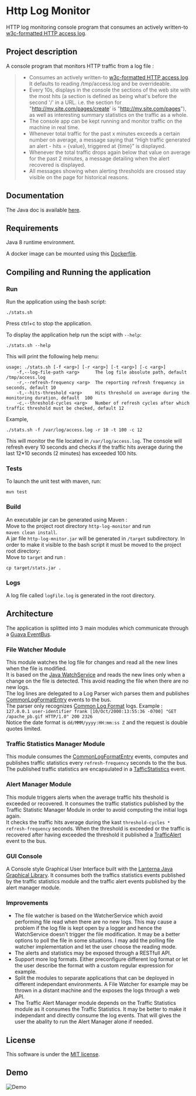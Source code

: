 # Http Log Monitor  

HTTP log monitoring console program that consumes   an actively written-to [w3c-formatted HTTP access log].

## Project description  

A console program that monitors HTTP traffic from a log file :  

>- Consumes an actively written-to [w3c-formatted HTTP access log]. It defaults to reading /tmp/access.log and be overrideable.
>- Every 10s, displays in the console the sections of the web site with the most hits (a section is defined as being what's before the second '/' in a URL. i.e. the section for "http://my.site.com/pages/create' is "http://my.site.com/pages"), as well as interesting summary statistics on the traffic as a whole. 
>- The console app can be kept running and monitor traffic on the machine in real time.
>- Whenever total traffic for the past x minutes exceeds a certain number on average, a message saying that “High traffic generated an alert - hits = {value}, triggered at {time}” is displayed.
>- Whenever the total traffic drops again below that value on average for the past 2 minutes, a message detailing when the alert recovered is displayed.
>- All messages showing when alerting thresholds are crossed stay visible on the page for historical reasons.

## Documentation

The Java doc is available [here].  

## Requirements

Java 8 runtime environment.

A docker image can be mounted using this [Dockerfile](Dockerfile).

## Compiling and Running the application

### Run

Run the application using the bash script:

```
./stats.sh
```

Press ctrl+c to stop the application. 

To display the application help run the scipt with ``` --help ```:
```
./stats.sh --help
```
This will print the following help menu:
```
usage: ./stats.sh [-f <arg>] [-r <arg>] [-t <arg>] [-c <arg>]  
    -f,--log-file-path <arg>      The log file absolute path, default /tmp/access.log
    -r,--refresh-frequency <arg>  The reporting refresh frequency in seconds, default 10 
    -t,--hits-threshold <arg>     Hits threshold on average during the monitoring duration, default  100
    -c,--threshold-cycles <arg>   Number of refresh cycles after which traffic threshold must be checked, default 12
```

Example,

```
./stats.sh -f /var/log/access.log -r 10 -t 100 -c 12
```

This will monitor the file located in ```/var/log/access.log```. The console will refresh every 10 seconds and checks if the traffic hits average during the last 12*10 seconds (2 minutes) has exceeded 100 hits.  

### Tests

To launch the unit test with maven, run:  

```
mvn test
```

### Build  

An executable jar can be generated using Maven :  
Move to the project root directory ```http-log-monitor``` and run  
```maven clean install```.  
A jar file ```http-log-mnitor.jar``` will be generated in ```/target``` subdirectory.  In order to make it visible to the bash script it must be moved to the project root directory:  
Move to ```target``` and run :  
```
cp target/stats.jar .
```

### Logs  

A log file called ```logFile.log``` is generated in the root directory.  

## Architecture
The application is splitted into 3 main modules which communicate through a [Guava EventBus].

### File Watcher Module
This module watches the log file for changes and read all the new lines when the file is modified.  
It is based on the [Java WatchService] and reads the new lines only when a change on the file is detected. This avoid reading the file when there are no new logs.  
The log lines are delegated to a Log Parser wich parses them and publishes [CommonLogFormatEntry] events to the bus.  
The parser only recognizes [Common Log Format] logs. Example :  
```127.0.0.1 user-identifier frank [10/Oct/2000:13:55:36 -0700] "GET /apache_pb.gif HTTP/1.0" 200 2326```  
Notice the date format is ```dd/MMM/yyyy:HH:mm:ss Z``` and the request is double quotes limited.

### Traffic Statistics Manager Module
This module consumes the [CommonLogFormatEntry] events, computes and publishes traffic statistics every ```refresh-frequency``` seconds to the the bus.  The published traffic statistics are encapsulated in a [TafficStatistics] event.  

### Alert Manager Module  
This module triggers alerts when the average traffic hits theshold is exceeded or recovered. It consumes the traffic statistics published by the Traffic Statistic Manager Module in order to avoid computing the initial logs again.  
It checks the traffic hits average during the kast ```threshold-cycles * refresh-frequency``` seconds.  When the threshold is exceeded or the traffic is recovered after having exceeded the threshold it published a [TrafficAlert] event to the bus.

### GUI Console
A Console style Graphical User Interface built with the [Lanterna Java Graphical Library].
It consumes both the traffics statistics events published by the traffic statistics module and the traffic alert events published by the alert manager module.  

### Improvements

* The file watcher is based on the WatcherService which avoid performing file read when there are no new logs. This may cause a problem if the log file is kept open by a logger and hence the WatchService doesn't trigger the file modification. It may be a better options to poll the file in some situations. I may add the polling file watcher implementation and let the user choose the reading mode.
* The alerts and statistics may be exposed through a RESTfull API.
* Support more log formats. Either preconfigure different log format or let the user describe the format with a custom regular expression for example.
* Split the modules to separate applications that can be deployed in different independant environments. A File Watcher for example may be thrown in a distant machine and the exposes the logs through a web API.
* The Traffic Alert Manager module depends on the Traffic Statistics module as it consumes the Traffic Statistics. It may be better to make it independant and directly consume the log events. That will gives the user the abality to run the Alert Manager alone if needed.


## License

This software is under the [MIT license].

## Demo  

![Demo](resources/demo.gif)

[here]: <https://mehdi-aouadi.github.io/http-log-monitor/>  
[w3c-formatted HTTP access log]: <https://www.w3.org/Daemon/User/Config/Logging.html>  
[MIT license]: <https://opensource.org/licenses/MIT>  
[Guava EventBus]: <https://github.com/google/guava/wiki/EventBusExplained>
[Java WatchService]: <https://docs.oracle.com/javase/7/docs/api/java/nio/file/WatchService.html>
[CommonLogFormatEntry]: <https://mehdi-aouadi.github.io/http-log-monitor/org/datadog/log/CommonLogFormatEntry.html>
[TafficStatistics]: <https://mehdi-aouadi.github.io/http-log-monitor/org/datadog/statitics/TrafficStatistic.html>
[Lanterna Java Graphical Library]: <https://github.com/mabe02/lanterna>
[TrafficAlert]: <https://mehdi-aouadi.github.io/http-log-monitor/org/datadog/alerts/TrafficAlert.html>
[Common Log Format]: <https://en.wikipedia.org/wiki/Common_Log_Format>